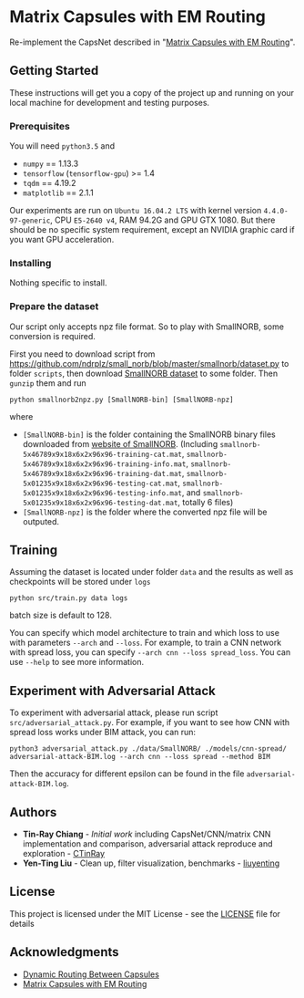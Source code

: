 # Matrix Capsules with EM Routing
Re-implement the CapsNet described in "[Matrix Capsules with EM Routing](https://openreview.net/pdf?id=HJWLfGWRb)".

## Getting Started
These instructions will get you a copy of the project up and running on your local machine for development and testing purposes.

### Prerequisites

You will need `python3.5` and

* `numpy` == 1.13.3
* `tensorflow` (`tensorflow-gpu`) >= 1.4
* `tqdm` == 4.19.2
* `matplotlib` == 2.1.1

Our experiments are run on `Ubuntu 16.04.2 LTS` with kernel version `4.4.0-97-generic`, CPU `E5-2640 v4`, RAM 94.2G and GPU GTX 1080. But there should be no specific system requirement, except an NVIDIA graphic card if you want GPU acceleration.

### Installing
Nothing specific to install.

### Prepare the dataset

Our script only accepts npz file format. So to play with SmallNORB, some conversion is required.

First you need to download script from https://github.com/ndrplz/small_norb/blob/master/smallnorb/dataset.py to folder `scripts`, then download [SmallNORB dataset](https://cs.nyu.edu/~ylclab/data/norb-v1.0-small/) to some folder. Then `gunzip` them and run

```
python smallnorb2npz.py [SmallNORB-bin] [SmallNORB-npz]
```

where 

- `[SmallNORB-bin]` is the folder containing the SmallNORB binary files downloaded from [website of SmallNORB](https://cs.nyu.edu/~ylclab/data/norb-v1.0-small/). (Including `smallnorb-5x46789x9x18x6x2x96x96-training-cat.mat`, `smallnorb-5x46789x9x18x6x2x96x96-training-info.mat`, `smallnorb-5x46789x9x18x6x2x96x96-training-dat.mat`, `smallnorb-5x01235x9x18x6x2x96x96-testing-cat.mat`, `smallnorb-5x01235x9x18x6x2x96x96-testing-info.mat`, and `smallnorb-5x01235x9x18x6x2x96x96-testing-dat.mat`, totally 6 files)
- `[SmallNORB-npz]` is the folder where the converted npz file will be outputed.

## Training

Assuming the dataset is located under folder `data` and the results as well as checkpoints will be stored under `logs`
```
python src/train.py data logs
```
batch size is default to 128.

You can specify which model architecture to train and which loss to use with parameters `--arch` and `--loss`. For example, to train a CNN network with spread loss, you can specify `--arch cnn --loss spread_loss`. You can use `--help` to see more information.

## Experiment with Adversarial Attack

To experiment with adversarial attack, please run script `src/adversarial_attack.py`. For example, if you want to see how CNN with spread loss works under BIM attack, you can run:

```
python3 adversarial_attack.py ./data/SmallNORB/ ./models/cnn-spread/ adversarial-attack-BIM.log --arch cnn --loss spread --method BIM
```

Then the accuracy for different epsilon can be found in the file `adversarial-attack-BIM.log`.

## Authors
* **Tin-Ray Chiang** - *Initial work* including CapsNet/CNN/matrix CNN implementation and comparison, adversarial attack reproduce and exploration - [CTinRay](https://github.com/CTinRay)
* **Yen-Ting Liu** - Clean up, filter visualization, benchmarks - [liuyenting](https://github.com/liuyenting)

## License
This project is licensed under the MIT License - see the [LICENSE](LICENSE) file for details

## Acknowledgments
* [Dynamic Routing Between Capsules](https://arxiv.org/pdf/1710.09829.pdf)
* [Matrix Capsules with EM Routing](https://openreview.net/pdf?id=HJWLfGWRb)
